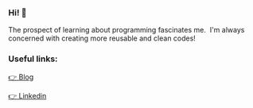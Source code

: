 ### Hi! 👋

The prospect of learning about programming fascinates me. 
I'm always concerned with creating more reusable and clean codes!

### Useful links:

[👉 Blog](https://mateus4k.netlify.app/)

[👉 Linkedin](https://linkedin.com/in/mateus4k)
